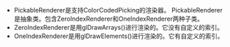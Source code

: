 ﻿* PickableRenderer是支持ColorCodedPicking的渲染器。
PickableRenderer是抽象类。包含ZeroIndexRenderer和OneIndexRenderer两种子类。
* ZeroIndexRenderer是用glDrawArrays()进行渲染的。它没有自定义的索引。
* OneIndexRenderer是用glDrawElements()进行渲染的。它有自定义的索引。

